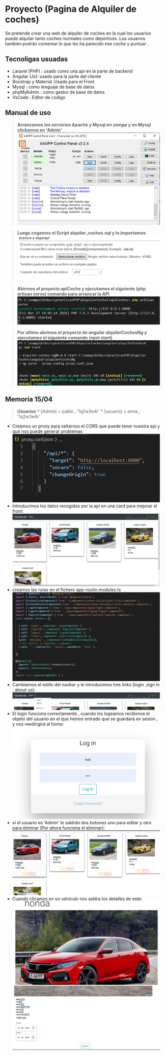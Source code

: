 # Proyecto (Pagina de Alquiler de coches)
Se pretende crear una web de alquiler de coches en la cual los usuarios puede alquilar tanto coches normales como deportivos .Los usuarios también podrán comentar lo que les ha parecido ese coche y puntuar .


## Tecnoligas usuadas

* Laravel (PHP) : usado como una api en  la parte de backend 
* Angular (Js): usado para la parte del cliente 
* Boostrap y Material :Usado para el Front
* Mysql : como lenguaje de base de datos
* phpMyAdmin : como gestor de base de datos
* VsCode : Editor de codigo

## Manual de uso

>**Arrancamos los servicios Apache y Mysql en xampp y en Mysql clickamos en 'Admin'**
![img](./images/01.PNG)

>**Luego cogemos el Script alquiler_coches.sql y lo importamos**
![img](./images/02.PNG)

>**Abirmos el proyecto apiCoche y ejecutamos el siguiente (php artisan serve) comando para arrancar la API** 
![img](./images/03.PNG)

>**Por ultimo abrimos el proyecto de angular alquilerCochesNg y ejecutamos el siguiente comando (npm start)**
![img](./images/04.PNG)

## Memoria 15/04
>**Usuarios**
    * [Admin] = pablo , '1q2w3e4r'
    * [usuario] = anna , '1q2w3e4r'

* Creamos un proxy para saltarnos el CORS que puede tener nuestra api y que nos puede generar problemas
    ![img](./images/05.PNG)
* Introducimos los datos recogidos por la api en una card para mejorar el front:
    ![img](./images/06.PNG)
* creamos las rutas en el fichero app-routin.modules.ts   
    ![img](./images/08.PNG)
* Cambiamos el estilo del navbar y le introducimos tres links (login ,sign in , about us):
    ![img](./images/07.PNG)
* El login funciona correctamente , cuando los logeamos recibimos el objeto del usuario en el que hemos entrado  que se guardará en sesion  , y nos reedirigirá al home:
    ![img](./images/09.PNG)
* si el usuario es 'Admin' le saldrán dos botones uno para editar y otro para eliminar (Por ahora funciona el eliminar):   
    ![img](./images/10.PNG)   
* Cuando clicamos en un vehiculo nos saldra los detalles de este:
    ![img](./images/11.PNG)   
    ![img](./images/12.PNG)   
